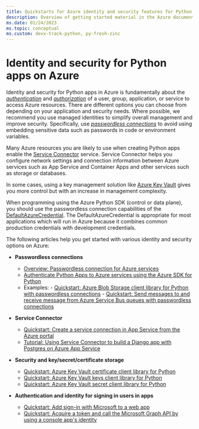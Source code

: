 ```yaml
---
title: Quickstarts for Azure identity and security features for Python apps on Azure
description: Overview of getting started material in the Azure documentation for authentication, identity, and security in Python apps.
ms.date: 01/24/2023
ms.topic: conceptual
ms.custom: devx-track-python, py-fresh-zinc
---
```


# Identity and security for Python apps on Azure

Identity and security for Python apps in Azure is fundamentally about the [*authentication*](/azure/architecture/framework/security/design-identity-authentication) and [*authorization*](/azure/architecture/framework/security/design-identity-authorization) of a user, group, application, or service to access Azure resources. There are different options you can choose from depending on your application and security needs. Where possible, we recommend you use managed identities to simplify overall management and improve security. Specifically, use [*passwordless connections*](/azure/developer/intro/passwordless-overview) to avoid using embedding sensitive data such as passwords in code or environment variables.

Many Azure resources you are likely to use when creating Python apps enable the [Service Connector](/azure/service-connector/overview) service. Service Connector helps you configure network settings and connection information between Azure services such as App Service and Container Apps and other services such as storage or databases.

In some cases, using a key management solution like [Azure Key Vault](/azure/key-vault/general/overview) gives you more control but with an increase in management complexity.

When programming using the Azure Python SDK (control or data plane), you should use the passwordless connection capabilities of the [DefaultAzureCredential](https://github.com/Azure/azure-sdk-for-python/tree/main/sdk/identity/azure-identity#defaultazurecredential). The DefaultAzureCredential is appropriate for most applications which will run in Azure because it combines common production credentials with development credentials.

The following articles help you get started with various identity and security options on Azure:

- **Passwordless connections**

  - [Overview: Passwordless connection for Azure services](/azure/developer/intro/passwordless-overview)
  - [Authenticate Python Apps to Azure services using the Azure SDK for Python](/azure/developer/python/sdk/authentication-overview)
  - Examples:
        - [Quickstart: Azure Blob Storage client library for Python with passwordless connections](/azure/storage/blobs/storage-quickstart-blobs-python)
        - [Quickstart: Send messages to and receive message from Azure Service Bus queues with passwordless connections](/azure/service-bus-messaging/service-bus-python-how-to-use-queues)

- **Service Connector**

  - [Quickstart: Create a service connection in App Service from the Azure portal](/azure/service-connector/quickstart-portal-app-service-connection)
  - [Tutorial: Using Service Connector to build a Django app with Postgres on Azure App Service](/azure/service-connector/tutorial-django-webapp-postgres-cli)

- **Security and key/secret/certificate storage**

  - [Quickstart: Azure Key Vault certificate client library for Python](/azure/key-vault/certificates/quick-create-python)
  - [Quickstart: Azure Key Vault keys client library for Python](/azure/key-vault/keys/quick-create-python)
  - [Quickstart: Azure Key Vault secret client library for Python](/azure/key-vault/secrets/quick-create-python)

- **Authentication and identity for signing in users in apps**

  - [Quickstart: Add sign-in with Microsoft to a web app](/azure/active-directory/develop/web-app-quickstart)
  - [Quickstart: Acquire a token and call the Microsoft Graph API by using a console app's identity](/azure/active-directory/develop/console-app-quickstart?pivots=devlang-python)
